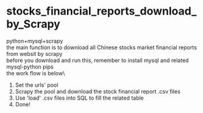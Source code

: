 # stocks_financial_reports_download_by_Scrapy
python+mysql+scrapy\
the main function is to download all Chinese stocks market financial reports from websit by scrapy\
before you download and run this, remember to install mysql and related mysql-python pips\
the work flow is below\
1. Set the urls' pool
2. Scrapy the pool and download the stock financial report .csv files
3. Use 'load' .csv files into SQL to fill the related table 
4. Done!
